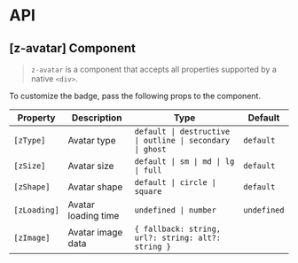 # API

## [z-avatar] <span class="api-type-label component">Component</span>

> `z-avatar` is a component that accepts all properties supported by a native `<div>`.

To customize the badge, pass the following props to the component.

| Property     | Description         | Type                                                      | Default     |
| ------------ | ------------------- | --------------------------------------------------------- | ----------- |
| `[zType]`    | Avatar type         | `default \| destructive \| outline \| secondary \| ghost` | `default`   |
| `[zSize]`    | Avatar size         | `default \| sm \| md \| lg \| full                      ` | `default`   |
| `[zShape]`   | Avatar shape        | `default \| circle \| square                            ` | `default`   |
| `[zLoading]` | Avatar loading time | `undefined \| number                                    ` | `undefined` |
| `[zImage]`   | Avatar image data   | `{ fallback: string, url?: string: alt?: string }       ` |             |
